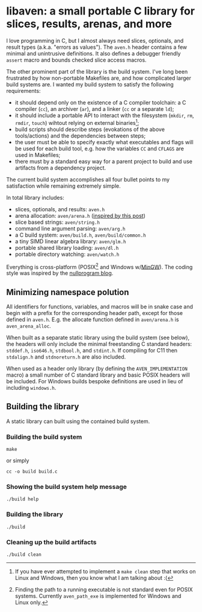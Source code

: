 # libaven: a small portable C library for slices, results, arenas, and more

I love programming in C, but I almost always need slices, optionals, and
result types (a.k.a. "errors as values").
The `aven.h` header contains a few minimal and unintrusive definitions.
It also defines a debugger friendly `assert` macro and bounds checked slice
access macros.

The other prominent part of the library is the build system. I've long been
frustrated by how non-portable Makefiles are, and how complicated larger build
systems are. I wanted my build system to satisfy the following requirements:

 - it should depend only on the existence of a C compiler toolchain:
   a C compiler (`cc`), an archiver (`ar`), and a linker (`cc` or a separate
   `ld`);
 - it should include a portable API to interact with the filesystem
   (`mkdir`, `rm`, `rmdir`, `touch`) wihtout relying on external binaries[^2];
 - build scripts should describe steps (evokations of the above tools/actions)
   and the dependencies between steps;
 - the user must be able to specify exactly what executables and flags will
   be used for each build tool, e.g. how the variables `CC` and `CFLAGS` are
   used in Makefiles;
 - there must by a standard easy way for a parent project to build and use
   artifacts from a dependency project.

The current build system accomplishes all four bullet points to my
satisfaction while remaining extremely simple.

In total library includes:

 - slices, optionals, and results: `aven.h`
 - arena allocation: `aven/arena.h` ([inspired by this post][2])
 - slice based strings: `aven/string.h`
 - command line argument parsing: `aven/arg.h`
 - a C build system: `aven/build.h`, `aven/build/common.h`
 - a tiny SIMD linear algebra library: `aven/glm.h`
 - portable shared library loading: `aven/dl.h`
 - portable directory watching: `aven/watch.h`

Everything is cross-platform (POSIX[^1] and Windows w/[MinGW][3]). 
The coding style was inspired by the [nullprogram blog][1].

## Minimizing namespace polution

All identifiers for functions, variables, and macros will be in snake case
and begin with a prefix for the corresponding header path, except for those
defined in `aven.h`. E.g. the allocate
function defined in `aven/arena.h` is `aven_arena_alloc`.

When built as a separate static library using the build system (see below),
the headers will only include the minimal freestanding C standard headers:
`stddef.h`, `iso646.h`, `stdbool.h`, and `stdint.h`. If compiling for C11 then
`stdalign.h` and `stdnoreturn.h` are also included.

When used as a header only library (by defining the `AVEN_IMPLEMENTATION` macro)
a small number of C standard library and basic POSIX headers will be included.
For Windows builds bespoke definitions are used in lieu of including `windows.h`.

## Building the library

A static library can built using the contained build system.

### Building the build system

```shell
make
```

or simply

```shell
cc -o build build.c
```

### Showing the build system help message

```shell
./build help
```

### Building the library

```shell
./build
```

### Cleaning up the build artifacts

```shell
./build clean
```

[^1]: Finding the path to a running executable is not standard even for
    POSIX systems. Currently `aven_path_exe` is implemented
    for Windows and Linux only.

[^2]: If you have ever attempted to implement a `make clean` step that works
    on Linux and Windows, then you know what I am talking about :(

[1]: https://nullprogram.com
[2]: https://nullprogram.com/blog/2023/09/27/
[3]: https://www.mingw-w64.org/
